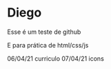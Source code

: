 # Diego
Esse é um teste de github

E para prática de html/css/js


06/04/21 curriculo
07/04/21 icons
